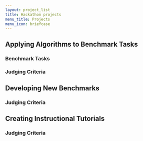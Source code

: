 ```yaml
---
layout: project_list
title: Hackathon projects
menu_title: Projects
menu_icon: briefcase
---
```


## Applying Algorithms to Benchmark Tasks

### Benchmark Tasks

### Judging Criteria

## Developing New Benchmarks

### Judging Criteria

## Creating Instructional Tutorials

### Judging Criteria